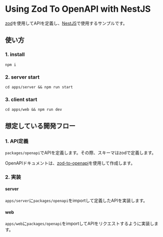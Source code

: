 # Using Zod To OpenAPI with NestJS

[zod](https://zod.dev/)を使用してAPIを定義し、[NestJS](https://nestjs.com/)で使用するサンプルです。

## 使い方
### 1. install
```shell
npm i
```

### 2. server start
```shell
cd apps/server && npm run start
```

### 3. client start
```shell
cd apps/web && npm run dev
```

## 想定している開発フロー
### 1. API定義
`packages/openapi`でAPIを定義します。その際、スキーマはzodで定義します。

OpenAPIドキュメントは、[zod-to-openapi](https://github.com/asteasolutions/zod-to-openapi)を使用して作成します。

### 2. 実装
#### server
`apps/server`に`packages/openapi`をimportして定義したAPIを実装します。

#### web
`apps/web`に`packages/openapi`をimportしてAPIをリクエストするように実装します。

